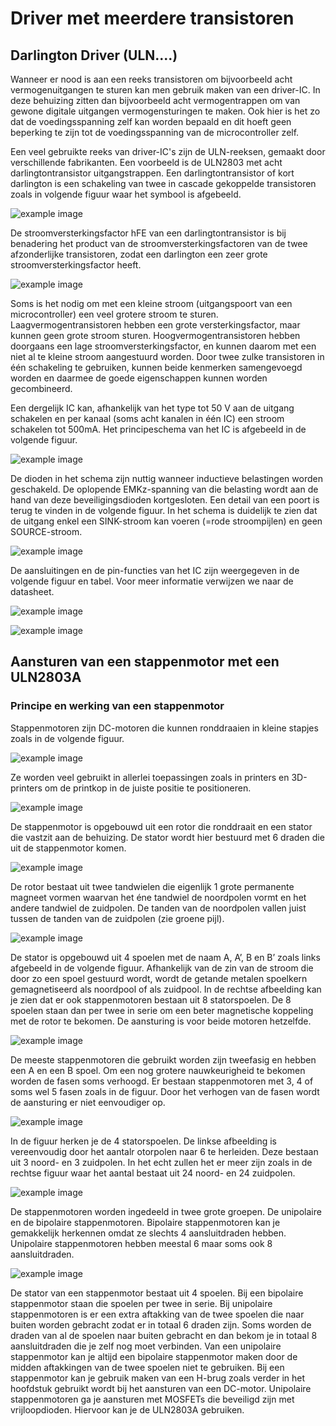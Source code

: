 # Driver met meerdere transistoren

## Darlington Driver (ULN....)

Wanneer er nood is aan een reeks transistoren om bijvoorbeeld acht vermogenuitgangen te sturen kan men gebruik maken van een driver-IC. In deze behuizing zitten dan bijvoorbeeld acht vermogentrappen om van gewone digitale uitgangen vermogensturingen te maken. Ook hier is het zo dat de voedingsspanning zelf kan worden bepaald en dit hoeft geen beperking te zijn tot de voedingsspanning van de microcontroller zelf.

Een veel gebruikte reeks van driver-IC's zijn de ULN-reeksen, gemaakt door verschillende fabrikanten. Een voorbeeld is de ULN2803 met acht darlingtontransistor uitgangstrappen. Een darlingtontransistor of kort darlington is een schakeling van twee in cascade gekoppelde transistoren zoals in volgende figuur waar het symbool is afgebeeld.

![example image](./images/darlington.png "An exemplary image")

De stroomversterkingsfactor hFE van een darlingtontransistor is bij benadering het product van de stroomversterkingsfactoren van de twee afzonderlijke transistoren, zodat een darlington een zeer grote stroomversterkingsfactor heeft.

![example image](./images/darlington2.png "An exemplary image")

Soms is het nodig om met een kleine stroom (uitgangspoort van een microcontroller) een veel grotere stroom te sturen. Laagvermogentransistoren hebben een grote versterkingsfactor, maar kunnen geen grote stroom sturen. Hoogvermogentransistoren hebben doorgaans een lage stroomversterkingsfactor, en kunnen daarom met een niet al te kleine stroom aangestuurd worden. Door twee zulke transistoren in één schakeling te gebruiken, kunnen beide kenmerken samengevoegd worden en daarmee de goede eigenschappen kunnen worden gecombineerd.

Een dergelijk IC kan, afhankelijk van het type tot 50 V aan de uitgang schakelen en per kanaal (soms acht kanalen in één IC) een stroom schakelen tot 500mA. Het principeschema van het IC is afgebeeld in de volgende figuur.

![example image](./images/uln.png "An exemplary image")

De dioden in het schema zijn nuttig wanneer inductieve belastingen worden geschakeld. De oplopende EMKz-spanning van die belasting wordt aan de hand van deze beveiligingsdioden kortgesloten. Een detail van een poort is terug te vinden in de volgende figuur. In het schema is duidelijk te zien dat de uitgang enkel een SINK-stroom kan voeren (=rode stroompijlen) en geen SOURCE-stroom.

![example image](./images/uln2.png "An exemplary image")

De aansluitingen en de pin-functies van het IC zijn weergegeven in de volgende figuur en tabel. Voor meer  informatie verwijzen we naar de datasheet.

![example image](./images/uln3.png "An exemplary image")

![example image](./images/uln4.png "An exemplary image")

## Aansturen van een stappenmotor met een ULN2803A

### Principe en werking van een stappenmotor

Stappenmotoren zijn DC-motoren die kunnen ronddraaien in kleine stapjes zoals in de volgende figuur.

![example image](./images/stepper.png "An exemplary image")

Ze worden veel gebruikt in allerlei toepassingen zoals in printers en 3D-printers om de printkop in de juiste positie te positioneren.

![example image](./images/toep.png "An exemplary image")

De stappenmotor is opgebouwd uit een rotor die ronddraait en een stator die vastzit aan de behuizing. De stator wordt hier bestuurd met 6 draden die uit de stappenmotor komen.

![example image](./images/stepper2.png "An exemplary image")

De rotor bestaat uit twee tandwielen die eigenlijk 1 grote permanente magneet vormen waarvan het éne tandwiel de noordpolen vormt en het andere tandwiel de zuidpolen. De tanden van de noordpolen vallen juist tussen de tanden van de zuidpolen (zie groene pijl).

![example image](./images/stepper3.png "An exemplary image")

De stator is opgebouwd uit 4 spoelen met de naam A, A’, B en B’ zoals links afgebeeld in de volgende figuur. Afhankelijk van de zin van de stroom die door zo een spoel gestuurd wordt, wordt de getande metalen spoelkern gemagnetiseerd als noordpool of als zuidpool. In de rechtse afbeelding kan je zien dat er ook stappenmotoren bestaan uit 8 statorspoelen. De 8 spoelen staan dan per twee in serie om een beter magnetische koppeling met de rotor te bekomen. De aansturing is voor beide motoren hetzelfde.

![example image](./images/stepper4.png "An exemplary image")

De meeste stappenmotoren die gebruikt worden zijn tweefasig en hebben een A en een B spoel. Om een nog grotere nauwkeurigheid te bekomen worden de fasen soms verhoogd. Er bestaan stappenmotoren met 3, 4 of soms wel 5 fasen zoals in de figuur. Door het verhogen van de fasen wordt de aansturing er niet eenvoudiger op.

![example image](./images/stepper5.png "An exemplary image")

In de figuur herken je de 4 statorspoelen. De linkse afbeelding is vereenvoudig door het aantalr otorpolen naar 6 te herleiden. Deze bestaan uit 3 noord- en 3 zuidpolen. In het echt zullen het er meer zijn zoals in de rechtse figuur waar het aantal bestaat uit 24 noord- en 24 zuidpolen.

![example image](./images/stepper6.png "An exemplary image")

De stappenmotoren worden ingedeeld in twee grote groepen. De unipolaire en de bipolaire stappenmotoren. Bipolaire stappenmotoren kan je gemakkelijk herkennen omdat ze slechts 4 aansluitdraden hebben. Unipolaire stappenmotoren hebben meestal 6 maar soms ook 8 aansluitdraden.

![example image](./images/stepper7.png "An exemplary image")

De stator van een stappenmotor bestaat uit 4 spoelen. Bij een bipolaire stappenmotor staan die spoelen per twee in serie. Bij unipolaire stappenmotoren is er een extra aftakking van de twee spoelen die naar buiten worden gebracht zodat er in totaal 6 draden zijn. Soms worden de draden van al de spoelen naar buiten gebracht en dan bekom je in totaal 8 aansluitdraden die je zelf nog moet verbinden.
Van een unipolaire stappenmotor kan je altijd een bipolaire stappenmotor maken door de midden aftakkingen van de twee spoelen niet te gebruiken. Bij een stappenmotor kan je gebruik maken van een H-brug zoals verder in het hoofdstuk gebruikt wordt bij het aansturen van een DC-motor.
Unipolaire stappenmotoren ga je aansturen met MOSFETs die beveiligd zijn met vrijloopdioden. Hiervoor kan je de ULN2803A gebruiken.

